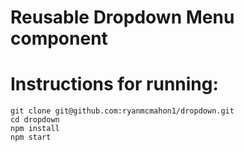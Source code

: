 # Reusable Dropdown Menu component

# Instructions for running:
```
git clone git@github.com:ryanmcmahon1/dropdown.git
cd dropdown
npm install
npm start
```
